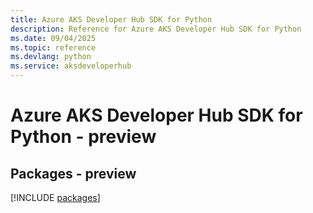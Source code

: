 ```yaml
---
title: Azure AKS Developer Hub SDK for Python
description: Reference for Azure AKS Developer Hub SDK for Python
ms.date: 09/04/2025
ms.topic: reference
ms.devlang: python
ms.service: aksdeveloperhub
---
```

# Azure AKS Developer Hub SDK for Python - preview
## Packages - preview
[!INCLUDE [packages](aks-developer-hub-index.md)]